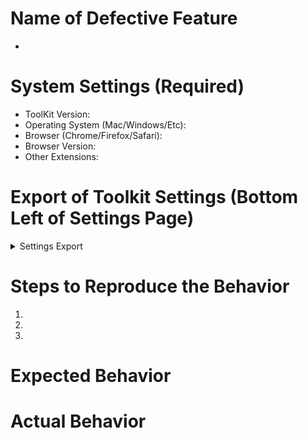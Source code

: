 <!-- Thank you for submitting a bug report! Please take the time to fill out
every section of this form. Failure to complete any of these sections will
result in us not being able to debug your issue and may result in us closing
the report entirely. -->

# Name of Defective Feature
-

# System Settings (Required)
- ToolKit Version:
- Operating System (Mac/Windows/Etc):
- Browser (Chrome/Firefox/Safari):
- Browser Version:
- Other Extensions:

# Export of Toolkit Settings (Bottom Left of Settings Page)
<details>
<summary>Settings Export</summary>

```
PASTE SETTING EXPORT HERE
```
</details>

# Steps to Reproduce the Behavior
<!-- Please write down the steps necessary to reproduce the behavior you're
seeing. Please be as thorough as possible. -->
1. ​
2. ​
3. ​

# Expected Behavior
<!-- What did you expect would happen after completing the steps? -->


# Actual Behavior
<!-- What actually happened after you completed the steps. -->
